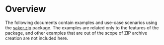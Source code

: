 # Overview

The following documents contain examples and use-case scenarios using the [saker.zip](https://nest.saker.build/package/saker.zip) package. The examples are related only to the features of the package, and other examples that are out of the scope of ZIP archive creation are not included here.

